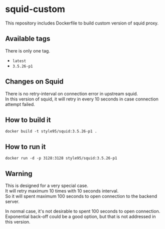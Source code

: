 # squid-custom
This repository includes Dockerfile to build custom version of squid proxy.

## Available tags

There is only one tag.

* `latest`
* `3.5.26-p1`

## Changes on Squid
There is no retry-interval on connection error in upstream squid.<br>
In this version of squid, it will retry in every 10 seconds in case connection attempt failed.


## How to build it

```
docker build -t style95/squid:3.5.26-p1 .
```

## How to run it

```
docker run -d -p 3128:3128 style95/squid:3.5.26-p1
```

## Warning

This is designed for a very special case.<br>
It will retry maximum 10 times with 10 seconds interval.<br>
So it will spent maximum 100 seconds to open connection to the backend server.

In normal case, it's not desirable to spent 100 seconds to open connection.<br>
Exponential back-off could be a good option, but that is not addressed in this version.
